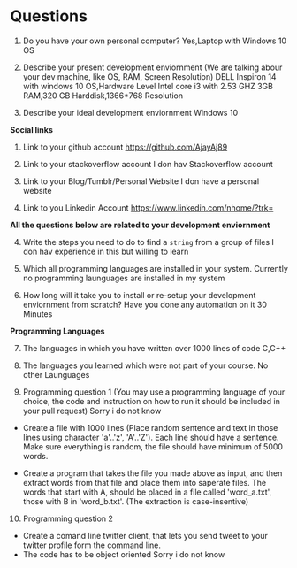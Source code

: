 # Questions

1. Do you have your own personal computer?
Yes,Laptop with Windows 10 OS

2. Describe your present development enviornment (We are talking abour your dev machine, like OS, RAM, Screen Resolution)
DELL Inspiron 14 with windows 10 OS,Hardware Level Intel core i3 with 2.53 GHZ 3GB RAM,320 GB Harddisk,1366*768 Resolution

3. Describe your ideal development enviornment
Windows 10

**Social links**

1. Link to your github account
https://github.com/AjayAj89
2. Link to your stackoverflow account
I don hav Stackoverflow account

3. Link to your Blog/Tumblr/Personal Website
I don have a personal website

4. Link to you Linkedin Account
https://www.linkedin.com/nhome/?trk=

**All the questions below are related to your development enviornment**

4. Write the steps you need to do to find a `string` from a group of files
I don hav experience in this but willing to learn

5. Which all programming languages are installed in your system.
Currently no programming launguages are installed in my system
6. How long will it take you to install or re-setup your development enviornment from scratch? Have you done any automation on it
30 Minutes

**Programming Languages**

7. The languages in which you have written over 1000 lines of code
C,C++

8. The languages you learned which were not part of your course.
No other Launguages 

9. Programming question 1 (You may use a programming language of your choice, the code and instruction on how to run it should be included in your pull request)
Sorry i do not know

  * Create a file with 1000 lines (Place random sentence and text in those lines using character 'a'..'z', 'A'..'Z'). Each line should have a sentence. Make sure everything is random, the file should have minimum of 5000 words.

  * Create a program that takes the file you made above as input, and then extract words from that file and place them into saperate files. The words that start with A, should be placed in a file called 'word_a.txt', those with B in 'word_b.txt'. (The extraction is case-insentive)

10. Programming question 2

  * Create a comand line twitter client, that lets you send tweet to your twitter profile form the command line.
  * The code has to be object oriented
Sorry i do not know
